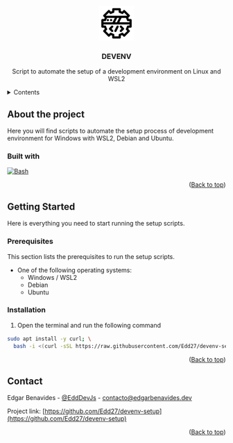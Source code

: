 <a id="readme-top"></a>

<!-- PROJECT LOGO -->
<br />
<div align="center">
  <a href="https://github.com/Edd27/devenv-setup">
    <img src="images/logo.png" alt="Logo" width="80" height="80">
  </a>

<h3 align="center">DEVENV</h3>

  <p align="center">
    Script to automate the setup of a development environment on Linux and WSL2
  </p>
</div>

<!-- TABLE OF CONTENTS -->
<details>
  <summary>Contents</summary>
  <ol>
    <li>
      <a href="#about-the-project">About</a>
      <ul>
        <li><a href="#built-with">Built with</a></li>
      </ul>
    </li>
    <li>
      <a href="#getting-started">Getting Started</a>
      <ul>
        <li><a href="#prerequisites">Prerequisites</a></li>
        <li><a href="#installation">Installation</a></li>
      </ul>
    </li>
    <li><a href="#contact">Contact</a></li>
  </ol>
</details>

<!-- ABOUT THE PROJECT -->

## About the project

Here you will find scripts to automate the setup process of development environment for Windows with WSL2, Debian and Ubuntu.

### Built with

[![Bash](https://img.shields.io/badge/Bash-4EAA25?style=for-the-badge&logo=gnu-bash&logoColor=white)][Bash-url]

<p align="right">(<a href="#readme-top">Back to top</a>)</p>

<!-- GETTING STARTED -->

## Getting Started

Here is everything you need to start running the setup scripts.

### Prerequisites

This section lists the prerequisites to run the setup scripts.

- One of the following operating systems:
  - Windows / WSL2
  - Debian
  - Ubuntu

### Installation

1. Open the terminal and run the following command
  ```sh
  sudo apt install -y curl; \
    bash -i <(curl -sSL https://raw.githubusercontent.com/Edd27/devenv-setup/main/setup.sh)
  ```

<p align="right">(<a href="#readme-top">Back to top</a>)</p>

<!-- CONTACT -->

## Contact

Edgar Benavides - [@EddDevJs](https://x.com/EddDevJs) - contacto@edgarbenavides.dev

Project link: [https://github.com/Edd27/devenv-setup](https://github.com/Edd27/devenv-setup)

<p align="right">(<a href="#readme-top">Back to top</a>)</p>

<!-- MARKDOWN LINKS & IMAGES -->
<!-- https://www.markdownguide.org/basic-syntax/#reference-style-links -->

[Bash-url]: https://en.wikipedia.org/wiki/Bash_(Unix_shell)

